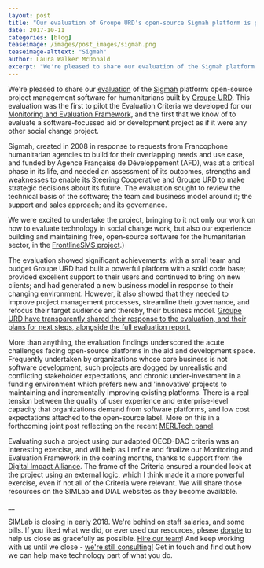 ```yaml
---
layout: post
title: "Our evaluation of Groupe URD's open-source Sigmah platform is published"
date: 2017-10-11
categories: [blog]
teaseimage: /images/post_images/sigmah.png
teaseimage-alttext: "Sigmah"
author: Laura Walker McDonald
excerpt: "We're pleased to share our evaluation of the Sigmah platform: open-source project management software for humanitarians built by Groupe URD. This evaluation was the first to pilot the Evaluation Criteria we developed for our Monitoring and Evaluation Framework, and the first that we know of to evaluate a software-focussed aid or development project as if it were any other social change project."
---
```


We're pleased to share our [evaluation](http://www.sigmah.org/Sigmah-evaluation-showing-the-way-forward.html) of the [Sigmah](http://www.sigmah.org) platform: open-source project management software for humanitarians built by [Groupe URD](http://www.urd.org). This evaluation was the first to pilot the Evaluation Criteria we developed for our [Monitoring and Evaluation Framework](http://www.simlab.org/resources/mandeoftech), and the first that we know of to evaluate a software-focussed aid or development project as if it were any other social change project.

Sigmah, created in 2008 in response to requests from Francophone humanitarian agencies to build for their overlapping needs and use case, and funded by Agence Française de Développement (AFD), was at a critical phase in its life, and needed an assessment of its outcomes, strengths and weaknesses to enable its Steering Cooperative and Groupe URD to make strategic decisions about its future. The evaluation sought to review the technical basis of the software; the team and business model around it; the support and sales approach; and its governance.

We were excited to undertake the project, bringing to it not only our work on how to evaluate technology in social change work, but also our experience building and maintaining free, open-source software for the humanitarian sector, in the [FrontlineSMS project](http://www.frontlinesms.com).)

The evaluation showed significant achievements: with a small team and budget Groupe URD had built a powerful platform with a solid code base; provided excellent support to their users and continued to bring on new clients; and had generated a new business model in response to their changing environment. However, it also showed that they needed to improve project management processes, streamline their governance, and refocus their target audience and thereby, their business model. [Groupe URD have transparently shared their response to the evaluation, and their plans for next steps, alongside the full evaluation report.](http://www.sigmah.org/Sigmah-evaluation-showing-the-way-forward.html)

More than anything, the evaluation findings underscored the acute challenges facing open-source platforms in the aid and development space. Frequently undertaken by organizations whose core business is not software development, such projects are dogged by unrealistic and conflicting stakeholder expectations, and chronic under-investment in a funding environment which prefers new and 'innovative' projects to maintaining and incrementally improving existing platforms. There is a real tension between the quality of user experience and enterprise-level capacity that organizations demand from software platforms, and low cost expectations attached to the open-source label. More on this in a forthcoming joint post reflecting on the recent [MERLTech panel](http://merltech.org/are-interoperability-and-open-source-overrated/).

Evaluating such a project using our adapted OECD-DAC criteria was an interesting exercise, and will help as I refine and finalize our Monitoring and Evaluation Framework in the coming months, thanks to support from the [Digital Impact Alliance](https://digitalimpactalliance.org). The frame of the Criteria ensured a rounded look at the project using an external logic, which I think made it a more powerful exercise, even if not all of the Criteria were relevant. We will share those resources on the SIMLab and DIAL websites as they become available.

__

SIMLab is closing in early 2018. We're behind on staff salaries, and some bills. If you liked what we did, or ever used our resources, please [donate](https://www.paypal.me/simlab/35) to help us close as gracefully as possible. [Hire our team](http://simlab.org/team)! And keep working with us until we close - [we're still consulting!](http://www.simlab.org/services) Get in touch and find out how we can help make technology part of what you do.
